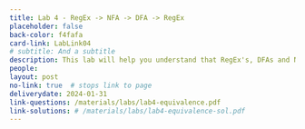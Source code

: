 ```yaml
---
title: Lab 4 - RegEx -> NFA -> DFA -> RegEx
placeholder: false
back-color: f4fafa
card-link: LabLink04
# subtitle: And a subtitle
description: This lab will help you understand that RegEx's, DFAs and NFAs all represent the same languages.
people:
layout: post
no-link: true  # stops link to page 
deliverydate: 2024-01-31
link-questions: /materials/labs/lab4-equivalence.pdf
link-solutions: # /materials/labs/lab4-equivalence-sol.pdf
---
```










